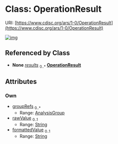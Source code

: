 
# Class: OperationResult




URI: [https://www.cdisc.org/ars/1-0/OperationResult](https://www.cdisc.org/ars/1-0/OperationResult)


[![img](https://yuml.me/diagram/nofunky;dir:TB/class/[AnalysisGroup]<groupRefs%200..*-%20[OperationResult&#124;rawValue:string%20%3F;formattedValue:string%20%3F],[Operation]++-%20results%200..*>[OperationResult],[Operation],[AnalysisGroup])](https://yuml.me/diagram/nofunky;dir:TB/class/[AnalysisGroup]<groupRefs%200..*-%20[OperationResult&#124;rawValue:string%20%3F;formattedValue:string%20%3F],[Operation]++-%20results%200..*>[OperationResult],[Operation],[AnalysisGroup])

## Referenced by Class

 *  **None** *[results](results.md)*  <sub>0..\*</sub>  **[OperationResult](OperationResult.md)**

## Attributes


### Own

 * [groupRefs](groupRefs.md)  <sub>0..\*</sub>
     * Range: [AnalysisGroup](AnalysisGroup.md)
 * [rawValue](rawValue.md)  <sub>0..1</sub>
     * Range: [String](types/String.md)
 * [formattedValue](formattedValue.md)  <sub>0..1</sub>
     * Range: [String](types/String.md)
